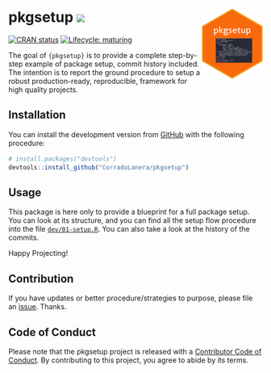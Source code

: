 
<!-- README.md is generated from README.Rmd. Please edit that file -->

# pkgsetup [![](https://img.shields.io/badge/WEBsite-click--me-orange.svg)](http://corradolanera.github.io/pkgsetup/) <img src='man/figures/logo.png' align="right" height="139" />

<!-- badges: start -->

[![CRAN
status](https://www.r-pkg.org/badges/version/pkgsetup)](https://CRAN.R-project.org/package=pkgsetup)
[![Lifecycle:
maturing](https://img.shields.io/badge/lifecycle-maturing-blue.svg)](https://www.tidyverse.org/lifecycle/#maturing)
<!-- badges: end -->

The goal of `{pkgsetup}` is to provide a complete step-by-step example
of package setup, commit history included. The intention is to report
the ground procedure to setup a robust production-ready, reproducible,
framework for high quality projects.

## Installation

You can install the development version from
[GitHub](https://github.com/) with the following procedure:

``` r
# install.packages("devtools")
devtools::install_github("CorradoLanera/pkgsetup")
```

## Usage

This package is here only to provide a blueprint for a full package
setup. You can look at its structure, and you can find all the setup
flow procedure into the file
[`dev/01-setup.R`](https://github.com/CorradoLanera/pkgsetup/blob/master/dev/01-setup.R).
You can also take a look at the history of the commits.

Happy Projecting\!

## Contribution

If you have updates or better procedure/strategies to purpose, please
file an [issue](https://github.com/CorradoLanera/pkgsetup/issues).
Thanks.

## Code of Conduct

Please note that the pkgsetup project is released with a [Contributor
Code of
Conduct](https://contributor-covenant.org/version/2/0/CODE_OF_CONDUCT.html).
By contributing to this project, you agree to abide by its terms.
